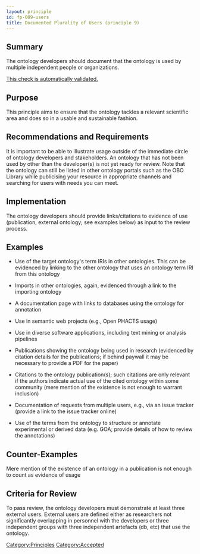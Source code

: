 ```yaml
---
layout: principle
id: fp-009-users
title: Documented Plurality of Users (principle 9)
---
```


Summary
-------

The ontology developers should document that the ontology is used by
multiple independent people or organizations.

[This check is automatically validated.](checks/fp_009)

Purpose
-------

This principle aims to ensure that the ontology tackles a relevant
scientific area and does so in a usable and sustainable fashion.

Recommendations and Requirements
-------
It is important to be able to illustrate usage outside
of the immediate circle of ontology developers and stakeholders. An
ontology that has not been used by other than the developer(s) is not
yet ready for review. Note that the ontology can still be listed in
other ontology portals such as the OBO Library while publicising your
resource in appropriate channels and searching for users with needs you
can meet.

Implementation
--------------

The ontology developers should provide links/citations to evidence of
use (publication, external ontology; see examples below) as input to the
review process.

Examples
--------

-   Use of the target ontology's term IRIs in other ontologies. This can
    be evidenced by linking to the other ontology that uses an ontology
    term IRI from this ontology

-   Imports in other ontologies, again, evidenced through a link to the
    importing ontology

-   A documentation page with links to databases using the ontology for
    annotation

-   Use in semantic web projects (e.g., Open PHACTS usage)

-   Use in diverse software applications, including text mining or
    analysis pipelines

-   Publications showing the ontology being used in research (evidenced
    by citation details for the publications; if behind paywall it may
    be necessary to provide a PDF for the paper)

-   Citations to the ontology publication(s); such citations are only
    relevant if the authors indicate actual use of the cited ontology
    within some community (mere mention of the existence is not enough
    to warrant inclusion)

-   Documentation of requests from multiple users, e.g., via an issue
    tracker (provide a link to the issue tracker online)

-   Use of the terms from the ontology to structure or annotate
    experimental or derived data (e.g. GOA; provide details of how to
    review the annotations)

Counter-Examples
----------------

Mere mention of the existence of an ontology in a publication is not
enough to count as evidence of usage

Criteria for Review
-------------------

To pass review, the ontology developers must demonstrate at least three
external users. External users are defined either as researchers not
significantly overlapping in personnel with the developers or three
independent groups with three independent artefacts (db, etc) that use
the ontology.


<Category:Principles> <Category:Accepted>
